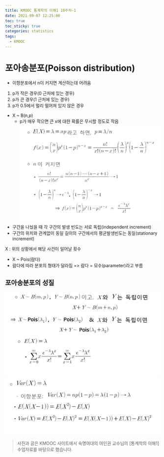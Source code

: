 ```yaml
---
title: KMOOC 통계학의 이해1 10주차-1
date: 2021-09-07 12:25:00
toc: true
toc_sticky: true
categories: statistics
tags:
  - KMOOC
---
```


# 포아송분포(Poisson distribution)

- 이항분포에서 n이 커지면 계산하는데 어려움
1. p가 작은 경우(0 근처에 있는 경우)
2. p가 큰 경우(1 근처에 있는 경우)
3. p가 0.5에서 멀리 떨어져 있지 않은 경우
- X ~ B(n,p)
  - p가 매우 작으면 큰 x에 대한 확률은 무시할 정도로 작음  
![](/assets/images/statistics/possion.PNG)
- 구간을 나눴을 때 각 구간의 발생 빈도는 서로 독립(independent increment)
- 구간의 위치와 관계없이 동일 길이의 구간에서의 평균발생빈도는 동일(stationary increment)

X : 위의 상황에서 해당 사건이 일어날 횟수
- X ~ Pois(람다)
- 람다에 따라 분포의 형태가 달라짐 => 람다 = 모수(parameter)라고 부름

## 포아송분포의 성질
![](/assets/images/statistics/possion2.PNG)    
![](/assets/images/statistics/possion3.PNG)



> 사진과 글은 KMOOC 사이트에서 숙명여대의 여인권 교수님의 [통계학의 이해1] 수업자료를 바탕으로 했습니다.  